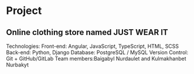 # Project
## Online clothing store named JUST WEAR IT

Technologies:
Front-end: Angular, JavaScript, TypeScript, HTML, SCSS
Back-end: Python, Django
Database: PostgreSQL / MySQL
Version Control: Git + GitHub/GitLab
Team members:Baigabyl Nurdaulet and Kulmakhanbet Nurbakyt
